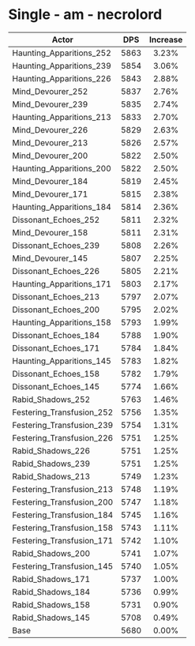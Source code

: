 # Single - am - necrolord
| Actor | DPS | Increase |
|---|:---:|:---:|
|Haunting_Apparitions_252|5863|3.23%|
|Haunting_Apparitions_239|5854|3.06%|
|Haunting_Apparitions_226|5843|2.88%|
|Mind_Devourer_252|5837|2.76%|
|Mind_Devourer_239|5835|2.74%|
|Haunting_Apparitions_213|5833|2.70%|
|Mind_Devourer_226|5829|2.63%|
|Mind_Devourer_213|5826|2.57%|
|Mind_Devourer_200|5822|2.50%|
|Haunting_Apparitions_200|5822|2.50%|
|Mind_Devourer_184|5819|2.45%|
|Mind_Devourer_171|5815|2.38%|
|Haunting_Apparitions_184|5814|2.36%|
|Dissonant_Echoes_252|5811|2.32%|
|Mind_Devourer_158|5811|2.31%|
|Dissonant_Echoes_239|5808|2.26%|
|Mind_Devourer_145|5807|2.25%|
|Dissonant_Echoes_226|5805|2.21%|
|Haunting_Apparitions_171|5803|2.17%|
|Dissonant_Echoes_213|5797|2.07%|
|Dissonant_Echoes_200|5795|2.02%|
|Haunting_Apparitions_158|5793|1.99%|
|Dissonant_Echoes_184|5788|1.90%|
|Dissonant_Echoes_171|5784|1.84%|
|Haunting_Apparitions_145|5783|1.82%|
|Dissonant_Echoes_158|5782|1.79%|
|Dissonant_Echoes_145|5774|1.66%|
|Rabid_Shadows_252|5763|1.46%|
|Festering_Transfusion_252|5756|1.35%|
|Festering_Transfusion_239|5754|1.31%|
|Festering_Transfusion_226|5751|1.25%|
|Rabid_Shadows_226|5751|1.25%|
|Rabid_Shadows_239|5751|1.25%|
|Rabid_Shadows_213|5749|1.23%|
|Festering_Transfusion_213|5748|1.19%|
|Festering_Transfusion_200|5747|1.18%|
|Festering_Transfusion_184|5745|1.16%|
|Festering_Transfusion_158|5743|1.11%|
|Festering_Transfusion_171|5742|1.10%|
|Rabid_Shadows_200|5741|1.07%|
|Festering_Transfusion_145|5740|1.05%|
|Rabid_Shadows_171|5737|1.00%|
|Rabid_Shadows_184|5736|0.99%|
|Rabid_Shadows_158|5731|0.90%|
|Rabid_Shadows_145|5708|0.49%|
|Base|5680|0.00%|
